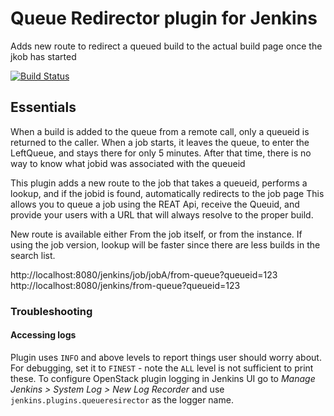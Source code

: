 # Queue Redirector plugin for Jenkins

Adds new route to redirect a queued build to the actual build page once the jkob has started 
  
[![Build Status](https://ci.jenkins.io/job/Plugins/job/queueredirector-plugin/job/main/badge/icon)](https://ci.jenkins.io/job/Plugins/job/queueredirector-plugin/job/main/)

## Essentials

When a build is added to the queue from a remote call, only a queueid is returned to the caller.
When a job starts, it leaves the queue, to enter the LeftQueue, and stays there for only 5 minutes.
After that time, there is no way to know what jobid was associated with the queueid

This plugin adds a new route to the job that takes a queueid, performs a lookup, and if the jobid is found, automatically redirects to the job page
This allows you to queue a job using the REAT Api, receive the Queuid, and provide your users with a URL that will always resolve to the proper build.
  
New route is available either From the job itself, or from the instance.
If using the job version, lookup will be faster since there are less builds in the search list.

http://localhost:8080/jenkins/job/jobA/from-queue?queueid=123
http://localhost:8080/jenkins/from-queue?queueid=123

### Troubleshooting

#### Accessing logs

Plugin uses `INFO` and above levels to report things user should worry
about. For debugging, set it to `FINEST` - note the `ALL` level is not
sufficient to print these. To configure OpenStack plugin logging in
Jenkins UI go to *Manage Jenkins \> System Log \> New Log Recorder* and
use `jenkins.plugins.queueresirector` as the logger name.






